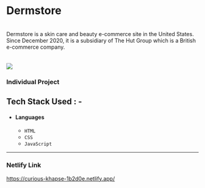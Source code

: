 # Dermstore
<br>
Dermstore is a skin care and beauty e-commerce site in the United States. Since December 2020, it is a subsidiary of The Hut Group which is a British e-commerce company.
<br>
<br>
<br>
<img src="https://user-images.githubusercontent.com/88077417/167293450-ec6453aa-659d-4dd9-a26d-03db10b271d7.png"/>


### Individual Project


## Tech Stack Used : -
- #### Languages
  - `HTML`
  - `CSS`
  - `JavaScript`
---

 
### Netlify Link
https://curious-khapse-1b2d0e.netlify.app/

